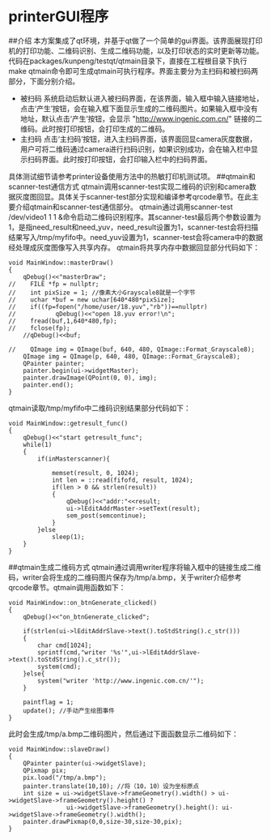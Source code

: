 # printerGUI程序

##介绍
本方案集成了qt环境，并基于qt做了一个简单的gui界面。该界面展现打印机的打印功能、二维码识别、生成二维码功能，以及打印状态的实时更新等功能。代码在packages/kunpeng/testqt/qtmain目录下，直接在工程根目录下执行make qtmain命令即可生成qtmain可执行程序。界面主要分为主扫码和被扫码两部分，下面分别介绍。

* 被扫码
系统启动后默认进入被扫码界面，在该界面，输入框中输入链接地址，点击‘产生’按钮，会在输入框下面显示生成的二维码图片。如果输入框中没有地址，默认点击‘产生’按钮，会显示 "http://www.ingenic.com.cn/" 链接的二维码。此时按打印按钮，会打印生成的二维码。
* 主扫码
点击‘主扫码’按钮，进入主扫码界面，该界面回显camera灰度数据，用户可将二维码通过camera进行扫码识别，如果识别成功，会在输入栏中显示扫码界面。此时按打印按钮，会打印输入栏中的扫码界面。

具体测试细节请参考printer设备使用方法中的热敏打印机测试项。
##qtmain和scanner-test通信方式
qtmain调用scanner-test实现二维码的识别和camera数据灰度图回显。具体关于scanner-test部分实现和编译参考qrcode章节。在此主要介绍qtmain和scanner-test通信部分。
qtmain通过调用scanner-test /dev/video1 1 1 &命令启动二维码识别程序。其scanner-test最后两个参数设置为1，是指need_result和need_yuv，need_result设置为1，scanner-test会将扫描结果写入/tmp/myfifo中。need_yuv设置为1，scanner-test会将camera中的数据经处理成灰度图像写入共享内存。
qtmain将共享内存中数据回显部分代码如下：
```
void MainWindow::masterDraw()
{
    qDebug()<<"masterDraw";
//    FILE *fp = nullptr;
//    int pixSize = 1; //像素大小Grayscale8就是一个字节
//    uchar *buf = new uchar[640*480*pixSize];
//    if((fp=fopen("/home/user/18.yuv","rb"))==nullptr)
//           qDebug()<<"open 18.yuv error!\n";
//    fread(buf,1,640*480,fp);
//    fclose(fp);
    //qDebug()<<buf;

//    QImage img = QImage(buf, 640, 480, QImage::Format_Grayscale8);
    QImage img = QImage(p, 640, 480, QImage::Format_Grayscale8);
    QPainter painter;
    painter.begin(ui->widgetMaster);
    painter.drawImage(QPoint(0, 0), img);
    painter.end();
}
```
qtmain读取/tmp/myfifo中二维码识别结果部分代码如下：
```
void MainWindow::getresult_func()
{
    qDebug()<<"start getresult_func";
    while(1)
    {
        if(inMasterscanner){

            memset(result, 0, 1024);
            int len = ::read(fifofd, result, 1024);
            if(len > 0 && strlen(result))
            {
                qDebug()<<"addr:"<<result;
                ui->lEditAddrMaster->setText(result);
                sem_post(semcontinue);
            }
        }else
            sleep(1);
    }
}
```
##qtmain生成二维码方式
qtmain通过调用writer程序将输入框中的链接生成二维码，writer会将生成的二维码图片保存为/tmp/a.bmp，关于writer介绍参考qrcode章节。qtmain调用函数如下：
```
void MainWindow::on_btnGenerate_clicked()
{
    qDebug()<<"on_btnGenerate_clicked";

    if(strlen(ui->lEditAddrSlave->text().toStdString().c_str()))
    {
        char cmd[1024];
        sprintf(cmd,"writer '%s'",ui->lEditAddrSlave->text().toStdString().c_str());
        system(cmd);
    }else{
        system("writer 'http://www.ingenic.com.cn/'");
    }

    paintflag = 1;
    update(); //手动产生绘图事件
}
```
此时会生成/tmp/a.bmp二维码图片，然后通过下面函数显示二维码如下：
```
void MainWindow::slaveDraw()
{
    QPainter painter(ui->widgetSlave);
    QPixmap pix;
    pix.load("/tmp/a.bmp");
    painter.translate(10,10); //将（10，10）设为坐标原点
    int size = ui->widgetSlave->frameGeometry().width() > ui->widgetSlave->frameGeometry().height() ?
                ui->widgetSlave->frameGeometry().height(): ui->widgetSlave->frameGeometry().width();
    painter.drawPixmap(0,0,size-30,size-30,pix);
}

```